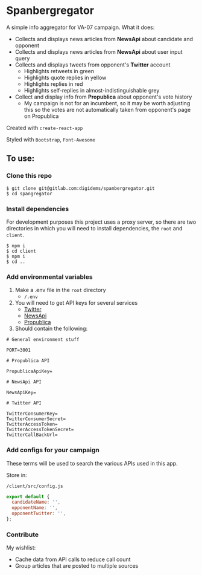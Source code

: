 # Spanbergregator

A simple info aggregator for VA-07 campaign. What it does:

* Collects and displays news articles from **NewsApi** about candidate and opponent
* Collects and displays news articles from **NewsApi** about user input query
* Collects and displays tweets from opponent's **Twitter** account
  * Highlights retweets in green
  * Highlights quote replies in yellow
  * Highlights replies in red
  * Highlights self-replies in almost-indistinguishable grey
* Collect and display info from **Propublica** about opponent's vote history
  * My campaign is not for an incumbent, so it may be worth adjusting this so the votes are not automatically taken from opponent's page on Propublica

Created with `create-react-app`

Styled with `Bootstrap`, `Font-Awesome`

## To use:

### Clone this repo

```
$ git clone git@gitlab.com:digidems/spanbergregator.git
$ cd spangregator
```

### Install dependencies

For development purposes this project uses a proxy server, so there are two directories in which you will need to install dependencies, the `root` and `client`.

```
$ npm i
$ cd client
$ npm i
$ cd ..
```

### Add environmental variables

1. Make a .env file in the `root` directory
    * `/.env`
1. You will need to get API keys for several services
    * [Twitter](https://developer.twitter.com/en/docs.html)
    * [NewsApi](https://newsapi.org/register)
    * [Propublica](https://www.propublica.org/datastore/api/propublica-congress-api)
1. Should contain the following:


```
# General environment stuff

PORT=3001

# Propublica API

PropublicaApiKey=

# NewsApi API

NewsApiKey=

# Twitter API

TwitterConsumerKey=
TwitterConsumerSecret=
TwitterAccessToken=
TwitterAccessTokenSecret=
TwitterCallBackUrl=
```

### Add configs for your campaign

These terms will be used to search the various APIs used in this app.

Store in:

`/client/src/config.js`

```javascript
export default {
  candidateName: '',
  opponentName: '',
  opponentTwitter: '',
};
```
### Contribute

My wishlist:

* Cache data from API calls to reduce call count
* Group articles that are posted to multiple sources